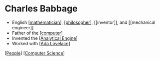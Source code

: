 # Charles Babbage

- English [[mathematician]], [[philosopher]], [[inventor]], and [[mechanical engineer]]
- Father of the [[computer]]
- Invented the [[Analytical Engine]]
- Worked with [[Ada Lovelace]]

[[People]] [[Computer Science]]

[//begin]: # "Autogenerated link references for markdown compatibility"
[mathematician]: mathematician "Mathematician"
[philosopher]: philosopher "Philosopher"
[computer]: computer "Computer"
[Analytical Engine]: [[analytical-engine]] "Analytical Engine"
[Ada Lovelace]: ada-lovelace "Ada Lovelace"
[People]: people "People"
[Computer Science]: computer-science "Computer Science"
[//end]: # "Autogenerated link references"